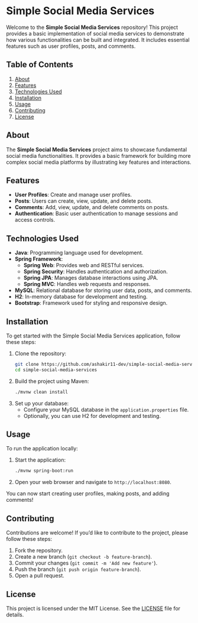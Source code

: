 # Simple Social Media Services

Welcome to the **Simple Social Media Services** repository! This project provides a basic implementation of social media services to demonstrate how various functionalities can be built and integrated. It includes essential features such as user profiles, posts, and comments.

## Table of Contents

1. [About](#about)
2. [Features](#features)
3. [Technologies Used](#technologies-used)
4. [Installation](#installation)
5. [Usage](#usage)
6. [Contributing](#contributing)
7. [License](#license)

## About

The **Simple Social Media Services** project aims to showcase fundamental social media functionalities. It provides a basic framework for building more complex social media platforms by illustrating key features and interactions.

## Features

- **User Profiles**: Create and manage user profiles.
- **Posts**: Users can create, view, update, and delete posts.
- **Comments**: Add, view, update, and delete comments on posts.
- **Authentication**: Basic user authentication to manage sessions and access controls.

## Technologies Used

- **Java**: Programming language used for development.
- **Spring Framework**:
  - **Spring Web**: Provides web and RESTful services.
  - **Spring Security**: Handles authentication and authorization.
  - **Spring JPA**: Manages database interactions using JPA.
  - **Spring MVC**: Handles web requests and responses.
- **MySQL**: Relational database for storing user data, posts, and comments.
- **H2**: In-memory database for development and testing.
- **Bootstrap**: Framework used for styling and responsive design.

## Installation

To get started with the Simple Social Media Services application, follow these steps:

1. Clone the repository:
    ```bash
    git clone https://github.com/ashakir11-dev/simple-social-media-services.git
    cd simple-social-media-services
    ```
2. Build the project using Maven:
    ```bash
    ./mvnw clean install
    ```
3. Set up your database:
    - Configure your MySQL database in the `application.properties` file.
    - Optionally, you can use H2 for development and testing.

## Usage

To run the application locally:

1. Start the application:
    ```bash
    ./mvnw spring-boot:run
    ```
2. Open your web browser and navigate to `http://localhost:8080`.

You can now start creating user profiles, making posts, and adding comments!

## Contributing

Contributions are welcome! If you’d like to contribute to the project, please follow these steps:

1. Fork the repository.
2. Create a new branch (`git checkout -b feature-branch`).
3. Commit your changes (`git commit -m 'Add new feature'`).
4. Push the branch (`git push origin feature-branch`).
5. Open a pull request.

## License

This project is licensed under the MIT License. See the [LICENSE](./LICENSE) file for details.

